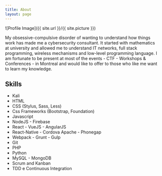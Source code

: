 ```yaml
---
title: About
layout: page
---
```

![Profile Image]({{ site.url }}/{{ site.picture }})

<p>My obsessive-compulsive disorder of wanting to understand how things work has made me a cybersecurity consultant. It started with mathematics at university and allowed me to understand IT networks, full stack programming, wireless mechanisms and low-level programming language. I am fortunate to be present at most of the events - CTF - Workshops & Conferences - in Montreal and would like to offer to those who like me want to learn my knowledge.</p>

<h2>Skills</h2>

<ul class="skill-list">
    <li>Kali</li>
	<li>HTML</li>
	<li>CSS (Stylus, Sass, Less)</li>
	<li>Css Frameworks (Bootstrap, Foundation)</li>
	<li>Javascript</li>
	<li>NodeJS - Firebase</li>
	<li>React - VueJS - AngularJS</li>
    <li>React-Native - Cordova Apache - Phonegap</li>
	<li>Webpack - Grunt - Gulp</li>
	<li>Git</li>
	<li>PHP</li>
	<li>Python</li>
	<li>MySQL - MongoDB</li>
	<li>Scrum and Kanban</li>
	<li>TDD e Continuous Integration</li>
</ul>
